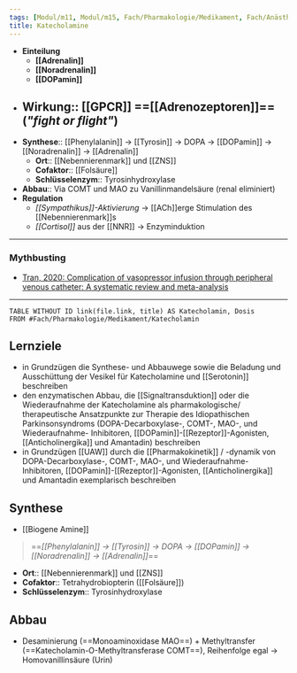 ```yaml
---
tags: [Modul/m11, Modul/m15, Fach/Pharmakologie/Medikament, Fach/Anästhesie, Mythbusting]
title: Katecholamine
---
```

- **Einteilung**
	- **[[Adrenalin]]**
	- **[[Noradrenalin]]**
	- **[[DOPamin]]**
- **Wirkung**:: [[GPCR]] ==[[Adrenozeptoren]]== (*"fight or flight"*)
	- 
- **Synthese**:: [[Phenylalanin]] → [[Tyrosin]] → DOPA → [[DOPamin]] → [[Noradrenalin]] → [[Adrenalin]]
	- **Ort**:: [[Nebennierenmark]] und [[ZNS]]
	- **Cofaktor**:: [[Folsäure]]
	- **Schlüsselenzym**:: Tyrosinhydroxylase
- **Abbau**:: Via COMT und MAO zu Vanillinmandelsäure (renal eliminiert)
- **Regulation**
	- *[[Sympathikus]]-Aktivierung* → [[ACh]]erge Stimulation des [[Nebennierenmark]]s
	- *[[Cortisol]]* aus der [[NNR]] → Enzyminduktion
---
### Mythbusting
- [Tran, 2020: Complication of vasopressor infusion through peripheral venous catheter: A systematic review and meta-analysis](https://www.sciencedirect.com/science/article/abs/pii/S0735675720308421?via%3Dihub)
---
```dataview
TABLE WITHOUT ID link(file.link, title) AS Katecholamin, Dosis
FROM #Fach/Pharmakologie/Medikament/Katecholamin
```

## Lernziele
- in Grundzügen die Synthese- und Abbauwege sowie die Beladung und Ausschüttung der Vesikel für Katecholamine und [[Serotonin]] beschreiben 
- den enzymatischen Abbau, die [[Signaltransduktion]] oder die Wiederaufnahme der Katecholamine als pharmakologische/ therapeutische Ansatzpunkte zur Therapie des Idiopathischen Parkinsonsyndroms (DOPA-Decarboxylase-, COMT-, MAO-, und Wiederaufnahme- Inhibitoren, [[DOPamin]]-[[Rezeptor]]-Agonisten, [[Anticholinergika]] und Amantadin) beschreiben 
- in Grundzügen [[UAW]] durch die [[Pharmakokinetik]] / -dynamik von DOPA-Decarboxylase-, COMT-, MAO-, und Wiederaufnahme- Inhibitoren, [[DOPamin]]-[[Rezeptor]]-Agonisten, [[Anticholinergika]] und Amantadin exemplarisch beschreiben



## Synthese
- [[Biogene Amine]]

> ==*[[Phenylalanin]] → [[Tyrosin]] → DOPA → [[DOPamin]] → [[Noradrenalin]] → [[Adrenalin]]*==
- **Ort**:: [[Nebennierenmark]] und [[ZNS]]
- **Cofaktor**:: Tetrahydrobiopterin ([[Folsäure]])
- **Schlüsselenzym**:: Tyrosinhydroxylase

## Abbau
- Desaminierung (==Monoaminoxidase MAO==) + Methyltransfer (==Katecholamin-O-Methyltransferase COMT==), Reihenfolge egal → Homovanillinsäure (Urin)